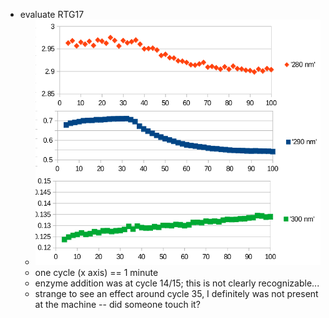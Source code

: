- evaluate RTG17
	- ![image.png](../assets/image_1739246481687_0.png)
	- one cycle (x axis) == 1 minute
	- enzyme addition was at cycle 14/15; this is not clearly recognizable...
	- strange to see an effect around cycle 35, I definitely was not present at the machine -- did someone touch it?